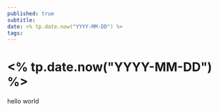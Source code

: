 ```yaml
---
published: true
subtitle: 
date: <% tp.date.now("YYYY-MM-DD") %>
tags: 
---
```


# <% tp.date.now("YYYY-MM-DD") %>
hello world